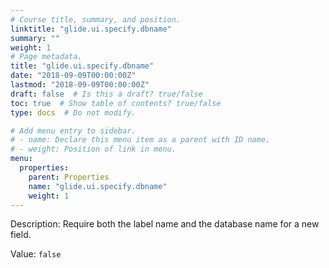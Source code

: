```yaml
---
# Course title, summary, and position.
linktitle: "glide.ui.specify.dbname"
summary: ""
weight: 1
# Page metadata.
title: "glide.ui.specify.dbname"
date: "2018-09-09T00:00:00Z"
lastmod: "2018-09-09T00:00:00Z"
draft: false  # Is this a draft? true/false
toc: true  # Show table of contents? true/false
type: docs  # Do not modify.

# Add menu entry to sidebar.
# - name: Declare this menu item as a parent with ID name.
# - weight: Position of link in menu.
menu:
  properties:
    parent: Properties
    name: "glide.ui.specify.dbname"
    weight: 1
---
```


Description: Require both the label name and the database 
			name for a new field.


Value: `false`
